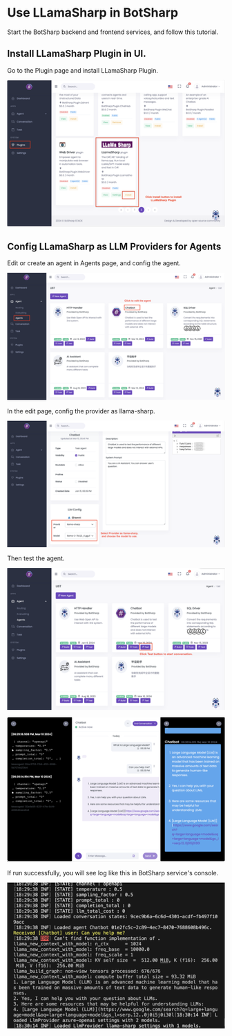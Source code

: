 # Use LLamaSharp in BotSharp

Start the BotSharp backend and frontend services, and follow this tutorial.

## Install LLamaSharp Plugin in UI.

Go to the Plugin page and install LLamaSharp Plugin.

![Install LlamaSharp Plugin](assets/install-llamasharp-plugin.png)

## Config LLamaSharp as LLM Providers for Agents

Edit or create an agent in Agents page, and config the agent.

![Edit Agent](assets/edit-agent.png)

In the edit page, config the provider as llama-sharp.

![Choose LLamaSharp as Provider](assets/choose-llamasharp-as-provider.png)

Then test the agent.

![Click Test Agent Button](assets/click-test-button.png)

![Test Agent Example](assets/converstaion-examples.png)

If run successfully, you will see log like this in BotSharp service's console.

![Console Output](assets/console-output-in-botsharp.png)
